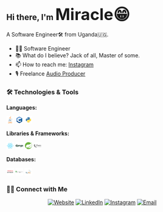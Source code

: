 ## Hi there, I'm <span style="font-size:2em;">Miracle😁</span>

A Software Engineer🛠 from Uganda🇺🇬.

- 👨‍💻 Software Engineer
- 📚 What do I believe? Jack of all, Master of some.
- 📫 How to reach me: [Instagram](https://instagram.com/miracletimothyofficial)
- 🎙 Freelance [Audio Producer](https://tesseractlabs.biz/)

### 🛠️ Technologies & Tools

**Languages:**

<code><img height="20" src="https://raw.githubusercontent.com/github/explore/main/topics/java/java.png"></code>
<code><img height="20" src="https://raw.githubusercontent.com/github/explore/main/topics/c/c.png"></code>
<code><img height="20" src="https://raw.githubusercontent.com/github/explore/main/topics/python/python.png"></code>

**Libraries & Frameworks:**

<code><img height="20" src="https://raw.githubusercontent.com/github/explore/main/topics/react/react.png"></code>
<code><img height="20" src="https://raw.githubusercontent.com/github/explore/main/topics/django/django.png"></code>
<code><img height="20" src="https://raw.githubusercontent.com/github/explore/main/topics/spring-boot/spring-boot.png"></code>
<code><img height="20" src="https://raw.githubusercontent.com/github/explore/main/topics/flask/flask.png"></code>

**Databases:**

<code><img height="20" src="https://raw.githubusercontent.com/github/explore/main/topics/oracle-database/oracle-database.png"></code>
<code><img height="20" src="https://raw.githubusercontent.com/github/explore/main/topics/mongodb/mongodb.png"></code>
<code><img height="20" src="https://raw.githubusercontent.com/github/explore/main/topics/mysql/mysql.png"></code>

### 🤝🏻 Connect with Me

<p align="center">
 <a href="https://www.tesseractlabs.biz/"><img alt="Website" src="https://img.shields.io/badge/Website-www.tesseractlabs.biz-blue?style=flat-square&logo=google-chrome"></a>
 <a href="https://www.linkedin.com/in/miracletimothyofficial/"><img alt="LinkedIn" src="https://img.shields.io/badge/LinkedIn-Miracle%20Timothy-blue?style=flat-square&logo=linkedin"></a>
 <a href="https://www.instagram.com/miracletimothyofficial/"><img alt="Instagram" src="https://img.shields.io/badge/Instagram-miracletimothyofficial-blue?style=flat-square&logo=instagram"></a>
 <a href="mailto:miracletimothyofficial@gmail.com"><img alt="Email" src="https://img.shields.io/badge/Email-miracletimothyofficial@gmail.com-blue?style=flat-square&logo=gmail"></a>
</p>

<!--⭐️ From [Miracle](https://github.com/miracletimothy)-->

